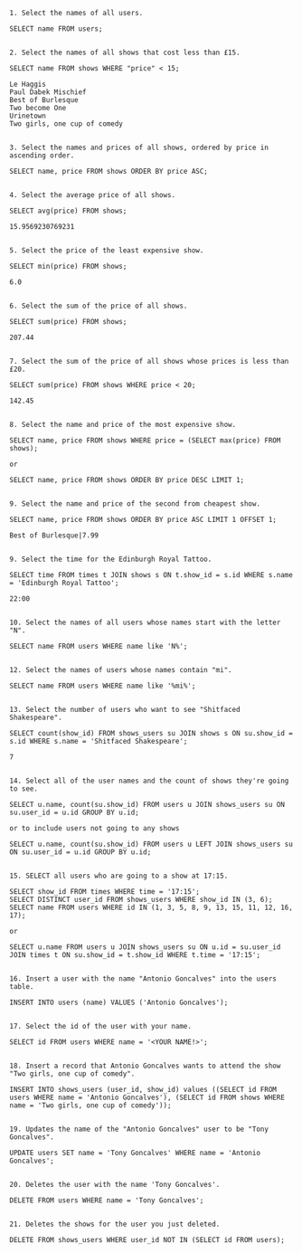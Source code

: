 
    1. Select the names of all users.

    SELECT name FROM users;


    2. Select the names of all shows that cost less than £15.

    SELECT name FROM shows WHERE "price" < 15;

    Le Haggis
    Paul Dabek Mischief
    Best of Burlesque
    Two become One
    Urinetown
    Two girls, one cup of comedy


    3. Select the names and prices of all shows, ordered by price in ascending order.

    SELECT name, price FROM shows ORDER BY price ASC;


    4. Select the average price of all shows.

    SELECT avg(price) FROM shows;

    15.9569230769231


    5. Select the price of the least expensive show.

    SELECT min(price) FROM shows;

    6.0


    6. Select the sum of the price of all shows.

    SELECT sum(price) FROM shows;

    207.44


    7. Select the sum of the price of all shows whose prices is less than £20.

    SELECT sum(price) FROM shows WHERE price < 20;

    142.45


    8. Select the name and price of the most expensive show.

    SELECT name, price FROM shows WHERE price = (SELECT max(price) FROM shows);

    or

    SELECT name, price FROM shows ORDER BY price DESC LIMIT 1;


    9. Select the name and price of the second from cheapest show.

    SELECT name, price FROM shows ORDER BY price ASC LIMIT 1 OFFSET 1;

    Best of Burlesque|7.99


    9. Select the time for the Edinburgh Royal Tattoo.

    SELECT time FROM times t JOIN shows s ON t.show_id = s.id WHERE s.name = 'Edinburgh Royal Tattoo';

    22:00


    10. Select the names of all users whose names start with the letter "N".

    SELECT name FROM users WHERE name like 'N%';


    12. Select the names of users whose names contain "mi".

    SELECT name FROM users WHERE name like '%mi%';


    13. Select the number of users who want to see "Shitfaced Shakespeare".

    SELECT count(show_id) FROM shows_users su JOIN shows s ON su.show_id = s.id WHERE s.name = 'Shitfaced Shakespeare';

    7


    14. Select all of the user names and the count of shows they're going to see.

    SELECT u.name, count(su.show_id) FROM users u JOIN shows_users su ON su.user_id = u.id GROUP BY u.id;

    or to include users not going to any shows

    SELECT u.name, count(su.show_id) FROM users u LEFT JOIN shows_users su ON su.user_id = u.id GROUP BY u.id;


    15. SELECT all users who are going to a show at 17:15.

    SELECT show_id FROM times WHERE time = '17:15';
    SELECT DISTINCT user_id FROM shows_users WHERE show_id IN (3, 6);
    SELECT name FROM users WHERE id IN (1, 3, 5, 8, 9, 13, 15, 11, 12, 16, 17);

    or

    SELECT u.name FROM users u JOIN shows_users su ON u.id = su.user_id JOIN times t ON su.show_id = t.show_id WHERE t.time = '17:15';


    16. Insert a user with the name "Antonio Goncalves" into the users table.

    INSERT INTO users (name) VALUES ('Antonio Goncalves');


    17. Select the id of the user with your name.

    SELECT id FROM users WHERE name = '<YOUR NAME!>';


    18. Insert a record that Antonio Goncalves wants to attend the show "Two girls, one cup of comedy".

    INSERT INTO shows_users (user_id, show_id) values ((SELECT id FROM users WHERE name = 'Antonio Goncalves'), (SELECT id FROM shows WHERE name = 'Two girls, one cup of comedy'));


    19. Updates the name of the "Antonio Goncalves" user to be "Tony Goncalves".

    UPDATE users SET name = 'Tony Goncalves' WHERE name = 'Antonio Goncalves';


    20. Deletes the user with the name 'Tony Goncalves'.

    DELETE FROM users WHERE name = 'Tony Goncalves';


    21. Deletes the shows for the user you just deleted.

    DELETE FROM shows_users WHERE user_id NOT IN (SELECT id FROM users);


